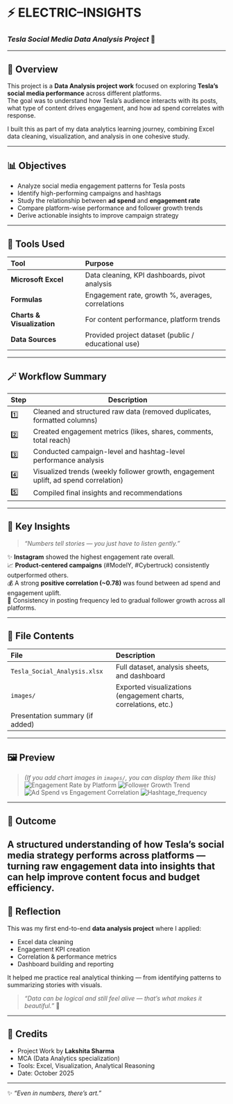# ⚡ **ELECTRIC–INSIGHTS**
### *Tesla Social Media Data Analysis Project* 💫  

---
## 🌷 Overview
This project is a **Data Analysis project work** focused on exploring **Tesla’s social media performance** across different platforms.  
The goal was to understand how Tesla’s audience interacts with its posts, what type of content drives engagement, and how ad spend correlates with response.

I built this as part of my data analytics learning journey, combining Excel data cleaning, visualization, and analysis in one cohesive study.

---
## 📊 Objectives
- Analyze social media engagement patterns for Tesla posts  
- Identify high-performing campaigns and hashtags  
- Study the relationship between **ad spend** and **engagement rate**  
- Compare platform-wise performance and follower growth trends  
- Derive actionable insights to improve campaign strategy  

---
## 🧰 Tools Used
| Tool | Purpose |
|:------|:---------|
| **Microsoft Excel** | Data cleaning, KPI dashboards, pivot analysis |
| **Formulas** | Engagement rate, growth %, averages, correlations |
| **Charts & Visualization** | For content performance, platform trends |
| **Data Sources** | Provided project dataset (public / educational use) |

---
## 🪄 Workflow Summary
| Step | Description |
|------|--------------|
| 1️⃣ | Cleaned and structured raw data (removed duplicates, formatted columns) |
| 2️⃣ | Created engagement metrics (likes, shares, comments, total reach) |
| 3️⃣ | Conducted campaign-level and hashtag-level performance analysis |
| 4️⃣ | Visualized trends (weekly follower growth, engagement uplift, ad spend correlation) |
| 5️⃣ | Compiled final insights and recommendations |

---

## 💫 Key Insights
> *“Numbers tell stories — you just have to listen gently.”*

✨ **Instagram** showed the highest engagement rate overall.  
📈 **Product-centered campaigns** (#ModelY, #Cybertruck) consistently outperformed others.  
💰 A strong **positive correlation (~0.78)** was found between ad spend and engagement uplift.  
🌿 Consistency in posting frequency led to gradual follower growth across all platforms.  

---

## 📁 File Contents
| File | Description |
|:------|:-------------|
| `Tesla_Social_Analysis.xlsx` | Full dataset, analysis sheets, and dashboard |
| `images/` | Exported visualizations (engagement charts, correlations, etc.) |
| Presentation summary (if added) |

---

## 🖼️ Preview
> *(If you add chart images in `images/`, you can display them like this)*  
![Engagement Rate by Platform](images/engagement_chart.png)
![Follower Growth Trend](images/follower_growth.png)
![Ad Spend vs Engagement Correlation](images/ad_spend_correlation.png)
![Hashtage_frequency](images/hashtage_frequency.png)

---

## 🎯 Outcome
A structured understanding of how **Tesla’s social media strategy performs** across platforms —  
turning raw engagement data into insights that can help improve content focus and budget efficiency.
---
## 🩵 Reflection
This was my first end-to-end **data analysis project** where I applied:
- Excel data cleaning  
- Engagement KPI creation  
- Correlation & performance metrics  
- Dashboard building and reporting  

It helped me practice real analytical thinking — from identifying patterns to summarizing stories with visuals.

> *“Data can be logical and still feel alive — that’s what makes it beautiful.”* 🌸  
---
## 🌼 Credits
- Project Work by **Lakshita Sharma**  
- MCA (Data Analytics specialization)  
- Tools: Excel, Visualization, Analytical Reasoning  
- Date: October 2025  
---
✨ *“Even in numbers, there’s art.”*  
